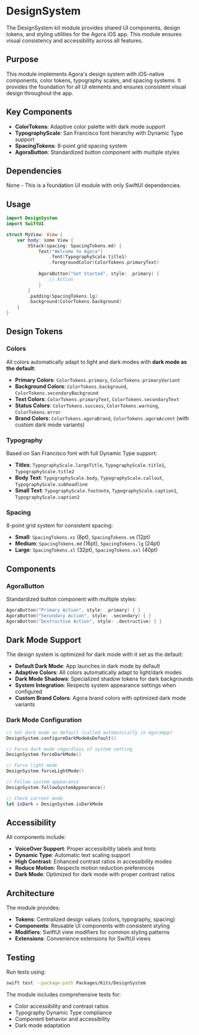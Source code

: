 # DesignSystem

The DesignSystem kit module provides shared UI components, design tokens, and styling utilities for the Agora iOS app. This module ensures visual consistency and accessibility across all features.

## Purpose

This module implements Agora's design system with iOS-native components, color tokens, typography scales, and spacing systems. It provides the foundation for all UI elements and ensures consistent visual design throughout the app.

## Key Components

- **ColorTokens**: Adaptive color palette with dark mode support
- **TypographyScale**: San Francisco font hierarchy with Dynamic Type support
- **SpacingTokens**: 8-point grid spacing system
- **AgoraButton**: Standardized button component with multiple styles

## Dependencies

None - This is a foundation UI module with only SwiftUI dependencies.

## Usage

```swift
import DesignSystem
import SwiftUI

struct MyView: View {
    var body: some View {
        VStack(spacing: SpacingTokens.md) {
            Text("Welcome to Agora")
                .font(TypographyScale.title1)
                .foregroundColor(ColorTokens.primaryText)
            
            AgoraButton("Get Started", style: .primary) {
                // Action
            }
        }
        .padding(SpacingTokens.lg)
        .background(ColorTokens.background)
    }
}
```

## Design Tokens

### Colors

All colors automatically adapt to light and dark modes with **dark mode as the default**:

- **Primary Colors**: `ColorTokens.primary`, `ColorTokens.primaryVariant`
- **Background Colors**: `ColorTokens.background`, `ColorTokens.secondaryBackground`
- **Text Colors**: `ColorTokens.primaryText`, `ColorTokens.secondaryText`
- **Status Colors**: `ColorTokens.success`, `ColorTokens.warning`, `ColorTokens.error`
- **Brand Colors**: `ColorTokens.agoraBrand`, `ColorTokens.agoraAccent` (with custom dark mode variants)

### Typography

Based on San Francisco font with full Dynamic Type support:

- **Titles**: `TypographyScale.largeTitle`, `TypographyScale.title1`, `TypographyScale.title2`
- **Body Text**: `TypographyScale.body`, `TypographyScale.callout`, `TypographyScale.subheadline`
- **Small Text**: `TypographyScale.footnote`, `TypographyScale.caption1`, `TypographyScale.caption2`

### Spacing

8-point grid system for consistent spacing:

- **Small**: `SpacingTokens.xs` (8pt), `SpacingTokens.sm` (12pt)
- **Medium**: `SpacingTokens.md` (16pt), `SpacingTokens.lg` (24pt)
- **Large**: `SpacingTokens.xl` (32pt), `SpacingTokens.xxl` (40pt)

## Components

### AgoraButton

Standardized button component with multiple styles:

```swift
AgoraButton("Primary Action", style: .primary) { }
AgoraButton("Secondary Action", style: .secondary) { }
AgoraButton("Destructive Action", style: .destructive) { }
```

## Dark Mode Support

The design system is optimized for dark mode with it set as the default:

- **Default Dark Mode**: App launches in dark mode by default
- **Adaptive Colors**: All colors automatically adapt to light/dark modes
- **Dark Mode Shadows**: Specialized shadow tokens for dark backgrounds
- **System Integration**: Respects system appearance settings when configured
- **Custom Brand Colors**: Agora brand colors with optimized dark mode variants

### Dark Mode Configuration

```swift
// Set dark mode as default (called automatically in AgoraApp)
DesignSystem.configureDarkModeAsDefault()

// Force dark mode regardless of system setting
DesignSystem.forceDarkMode()

// Force light mode
DesignSystem.forceLightMode()

// Follow system appearance
DesignSystem.followSystemAppearance()

// Check current mode
let isDark = DesignSystem.isDarkMode
```

## Accessibility

All components include:

- **VoiceOver Support**: Proper accessibility labels and hints
- **Dynamic Type**: Automatic text scaling support
- **High Contrast**: Enhanced contrast ratios in accessibility modes
- **Reduce Motion**: Respects motion reduction preferences
- **Dark Mode**: Optimized for dark mode with proper contrast ratios

## Architecture

The module provides:

- **Tokens**: Centralized design values (colors, typography, spacing)
- **Components**: Reusable UI components with consistent styling
- **Modifiers**: SwiftUI view modifiers for common styling patterns
- **Extensions**: Convenience extensions for SwiftUI views

## Testing

Run tests using:
```bash
swift test --package-path Packages/Kits/DesignSystem
```

The module includes comprehensive tests for:
- Color accessibility and contrast ratios
- Typography Dynamic Type compliance
- Component behavior and accessibility
- Dark mode adaptation